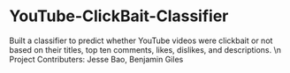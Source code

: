 # YouTube-ClickBait-Classifier
Built a classifier to predict whether YouTube videos were clickbait or not based on their titles, top ten comments, likes, dislikes, and descriptions.
\n
Project Contributers: Jesse Bao, Benjamin Giles

